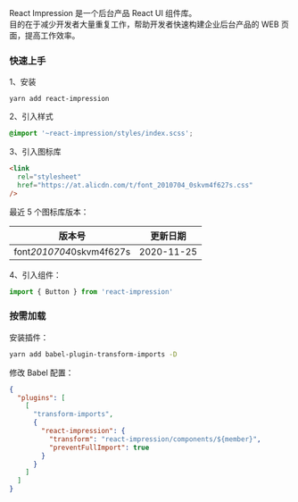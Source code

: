 React Impression 是一个后台产品 React UI 组件库。<br>
目的在于减少开发者大量重复工作，帮助开发者快速构建企业后台产品的 WEB 页面，提高工作效率。<br>

### 快速上手

1、安装

```shell
yarn add react-impression
```

2、引入样式

```scss
@import '~react-impression/styles/index.scss';
```

3、引入图标库

```html
<link
  rel="stylesheet"
  href="https://at.alicdn.com/t/font_2010704_0skvm4f627s.css"
/>
```

最近 5 个图标库版本：

| 版本号                                             | 更新日期   |
| -------------------------------------------------- | ---------- |
| font<span>_</span>2010704<span>_</span>0skvm4f627s | 2020-11-25 |

4、引入组件：

```js static
import { Button } from 'react-impression'
```

### 按需加载

安装插件：

```sh
yarn add babel-plugin-transform-imports -D
```

修改 Babel 配置：

```json
{
  "plugins": [
    [
      "transform-imports",
      {
        "react-impression": {
          "transform": "react-impression/components/${member}",
          "preventFullImport": true
        }
      }
    ]
  ]
}
```
